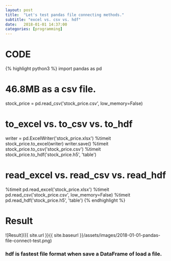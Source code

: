 ```yaml
---
layout: post
title:  "Let's test pandas file connecting methods."
subtitle: "excel vs. csv vs. hdf"
date:   2018-01-01 14:37:00
categories: [programming]
---
```

# CODE
{% highlight python3 %}
import pandas as pd

# 46.8MB as a csv file.
stock_price = pd.read_csv('stock_price.csv', low_memory=False)

# to_excel vs. to_csv vs. to_hdf
writer = pd.ExcelWriter('stock_price.xlsx')
%timeit stock_price.to_excel(writer)
writer.save()
%timeit stock_price.to_csv('stock_price.csv')
%timeit stock_price.to_hdf('stock_price.h5', 'table')

# read_excel vs. read_csv vs. read_hdf
%timeit pd.read_excel('stock_price.xlsx')
%timeit pd.read_csv('stock_price.csv', low_memory=False)
%timeit pd.read_hdf('stock_price.h5', 'table')
{% endhighlight %}

# Result
![Result]({{ site.url }}{{ site.baseurl }}/assets/images/2018-01-01-pandas-file-connect-test.png)
### hdf is fastest file format when save a DataFrame of load a file.